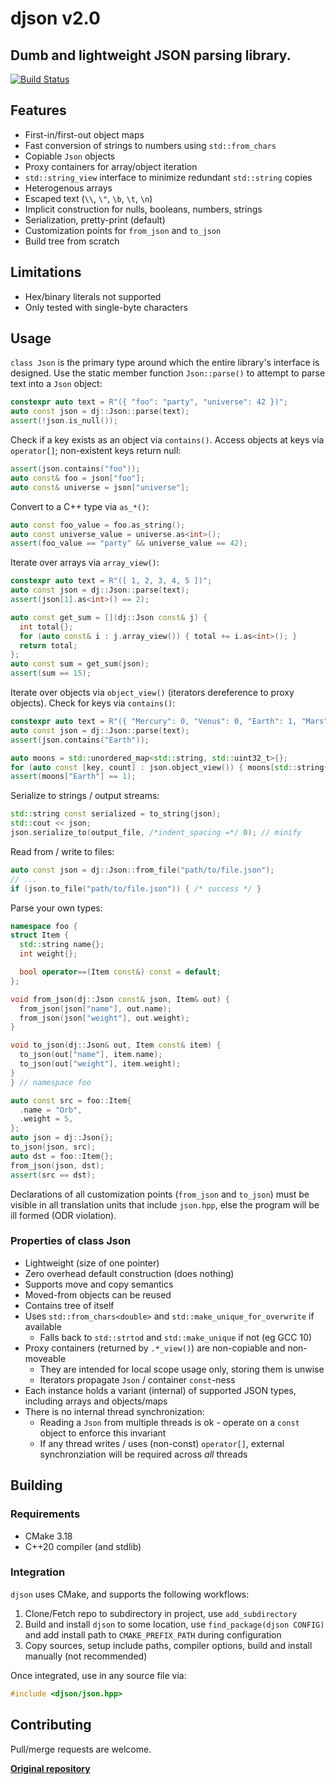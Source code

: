 # djson v2.0

## Dumb and lightweight JSON parsing library.

[![Build Status](https://github.com/karnkaul/djson/actions/workflows/ci.yml/badge.svg)](https://github.com/karnkaul/djson/actions/workflows/ci.yml)

## Features

- First-in/first-out object maps
- Fast conversion of strings to numbers using `std::from_chars`
- Copiable `Json` objects
- Proxy containers for array/object iteration
- `std::string_view` interface to minimize redundant `std::string` copies
- Heterogenous arrays
- Escaped text (`\\`, `\"`, `\b`, `\t`, `\n`)
- Implicit construction for nulls, booleans, numbers, strings
- Serialization, pretty-print (default)
- Customization points for `from_json` and `to_json`
- Build tree from scratch

## Limitations

- Hex/binary literals not supported
- Only tested with single-byte characters

## Usage

`class Json` is the primary type around which the entire library's interface is designed. Use the static member function `Json::parse()` to attempt to parse text into a `Json` object:

```cpp
constexpr auto text = R"({ "foo": "party", "universe": 42 })";
auto const json = dj::Json::parse(text);
assert(!json.is_null());
```

Check if a key exists as an object via `contains()`. Access objects at keys via `operator[]`; non-existent keys return null:

```cpp
assert(json.contains("foo"));
auto const& foo = json["foo"];
auto const& universe = json["universe"];
```

Convert to a C++ type via `as_*()`:

```cpp
auto const foo_value = foo.as_string();
auto const universe_value = universe.as<int>();
assert(foo_value == "party" && universe_value == 42);
```

Iterate over arrays via `array_view()`:

```cpp
constexpr auto text = R"([ 1, 2, 3, 4, 5 ])";
auto const json = dj::Json::parse(text);
assert(json[1].as<int>() == 2);

auto const get_sum = [](dj::Json const& j) {
  int total{};
  for (auto const& i : j.array_view()) { total += i.as<int>(); }
  return total;
};
auto const sum = get_sum(json);
assert(sum == 15);
```

Iterate over objects via `object_view()` (iterators dereference to proxy objects). Check for keys via `contains()`:

```cpp
constexpr auto text = R"({ "Mercury": 0, "Venus": 0, "Earth": 1, "Mars": 2 })";
auto const json = dj::Json::parse(text);
assert(json.contains("Earth"));

auto moons = std::unordered_map<std::string, std::uint32_t>{};
for (auto const [key, count] : json.object_view()) { moons[std::string{key}] = count.as<std::uint32_t>(); }
assert(moons["Earth"] == 1);
```

Serialize to strings / output streams:

```cpp
std::string const serialized = to_string(json);
std::cout << json;
json.serialize_to(output_file, /*indent_spacing =*/ 0); // minify
```

Read from / write to files:

```cpp
auto const json = dj::Json::from_file("path/to/file.json");
// ...
if (json.to_file("path/to/file.json")) { /* success */ }
```

Parse your own types:

```cpp
namespace foo {
struct Item {
  std::string name{};
  int weight{};

  bool operator==(Item const&) const = default;
};

void from_json(dj::Json const& json, Item& out) {
  from_json(json["name"], out.name);
  from_json(json["weight"], out.weight);
}

void to_json(dj::Json& out, Item const& item) {
  to_json(out["name"], item.name);
  to_json(out["weight"], item.weight);
}
} // namespace foo

auto const src = foo::Item{
  .name = "Orb",
  .weight = 5,
};
auto json = dj::Json{};
to_json(json, src);
auto dst = foo::Item{};
from_json(json, dst);
assert(src == dst);
```

Declarations of all customization points (`from_json` and `to_json`) must be visible in all translation units that include `json.hpp`, else the program will be ill formed (ODR violation).

### Properties of class Json

- Lightweight (size of one pointer)
- Zero overhead default construction (does nothing)
- Supports move and copy semantics
- Moved-from objects can be reused
- Contains tree of itself
- Uses `std::from_chars<double>` and `std::make_unique_for_overwrite` if available
  - Falls back to `std::strtod` and `std::make_unique` if not (eg GCC 10)
- Proxy containers (returned by `.*_view()`) are non-copiable and non-moveable
  - They are intended for local scope usage only, storing them is unwise
  - Iterators propagate `Json` / container `const`-ness
- Each instance holds a variant (internal) of supported JSON types, including arrays and objects/maps
- There is no internal thread synchronization: 
  - Reading a `Json` from multiple threads is ok - operate on a `const` object to enforce this invariant
  - If any thread writes / uses (non-const) `operator[]`, external synchronziation will be required across _all_ threads

## Building

### Requirements

- CMake 3.18
- C++20 compiler (and stdlib)

### Integration

`djson` uses CMake, and supports the following workflows:

1. Clone/Fetch repo to subdirectory in project, use `add_subdirectory`
1. Build and install `djson` to some location, use `find_package(djson CONFIG)` and add install path to `CMAKE_PREFIX_PATH` during configuration
1. Copy sources, setup include paths, compiler options, build and install manually (not recommended)

Once integrated, use in any source file via:

```cpp
#include <djson/json.hpp>
```

## Contributing

Pull/merge requests are welcome.

**[Original repository](https://github.com/karnkaul/djson)**
